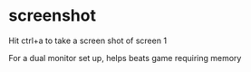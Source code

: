 # screenshot
Hit ctrl+a to take a screen shot of screen 1

For a dual monitor set up, helps beats game requiring memory
